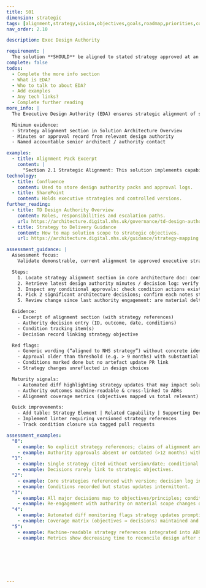 ```yaml
---
title: S01
dimension: strategic
tags: [alignment,strategy,vision,objectives,goals,roadmap,priorities,coherence,governance,outcomes,kpis]
nav_order: 2.10

description: Exec Design Authority

requirement: |
  The solution **SHOULD** be aligned to stated strategy approved at an executive level. e.g. TD Design Authority, P&P DA etc.
complete: false
todos:
  - Complete the more info section
  - What is EDA?
  - Who to talk to about EDA?
  - Add examples
  - Any tech links?
  - Complete further reading
more_info: |
  The Executive Design Authority (EDA) ensures strategic alignment of solutions. Provide explicit references to approved strategies (e.g. TD Design Authority, P&P DA) in architecture documents and record approvals.

  Minimum evidence:
  - Strategy alignment section in Solution Architecture Overview
  - Minutes or approval record from relevant design authority
  - Named accountable senior architect / authority contact

examples:
  - title: Alignment Pack Excerpt
    content: |
      "Section 2.1 Strategic Alignment: This solution implements capabilities 4.2 and 7.1 from the TD Strategy and was endorsed by P&P DA on 12 Sep 2025 (Ref: DA-2025-0912)."
technology:
  - title: Confluence
    content: Used to store design authority packs and approval logs.
  - title: SharePoint
    content: Holds executive strategies and controlled versions.
further_reading:
  - title: TD Design Authority Overview
    content: Roles, responsibilities and escalation paths.
    url: https://architecture.digital.nhs.uk/governance/td-design-authority
  - title: Strategy to Delivery Guidance
    content: How to map solution scope to strategic objectives.
    url: https://architecture.digital.nhs.uk/guidance/strategy-mapping

assessment_guidance: |
  Assessment focus:
    Validate demonstrable, current alignment to approved executive strategies with traceable endorsement and challenge history.

  Steps:
    1. Locate strategy alignment section in core architecture doc: confirm explicit references (IDs / version dates) to each governing strategy.
    2. Retrieve latest design authority minutes / decision log: verify this solution appears with outcome (approved / conditional) & date.
    3. Inspect any conditional approvals: check condition actions exist & status (no orphan conditions).
    4. Pick 2 significant architecture decisions; confirm each notes strategic objective or principle linkage not just implicitly assumed.
    5. Review change since last authority engagement: are material deltas (scope, tech pivot) re-presented or at least notified?

  Evidence:
    - Excerpt of alignment section (with strategy references)
    - Authority decision entry (ID, outcome, date, conditions)
    - Condition tracking item(s)
    - Decision record linking strategy objective

  Red flags:
    - Generic wording (“aligned to NHS strategy”) without concrete identifiers
    - Approval older than threshold (e.g. > 9 months) with substantial solution evolution
    - Conditions marked done but no artefact update PR link
    - Strategy changes unreflected in design choices

  Maturity signals:
    - Automated diff highlighting strategy updates that may impact solution
    - Authority outcomes machine-readable & cross-linked to ADRs
    - Alignment coverage metrics (objectives mapped vs total relevant)

  Quick improvements:
    - Add table: Strategy Element | Related Capability | Supporting Decision | Evidence Link
    - Implement linter requiring versioned strategy references
    - Track condition closure via tagged pull requests

assessment_examples:
  "0":
    - example: No explicit strategy references; claims of alignment are generic.
    - example: Authority approvals absent or outdated (>12 months) with major design drift.
  "1":
    - example: Single strategy cited without version/date; conditional approval actions missing follow-up tracking.
    - example: Decisions rarely link to strategic objectives.
  "2":
    - example: Core strategies referenced with version; decision log includes occasional objective linkage.
    - example: Conditions recorded but status updates intermittent.
  "3":
    - example: All major decisions map to objectives/principles; condition actions tracked to closure.
    - example: Re-engagement with authority on material scope changes documented.
  "4":
    - example: Automated diff monitoring flags strategy updates prompting impact assessment.
    - example: Coverage matrix (objectives ↔ decisions) maintained and reviewed quarterly.
  "5":
    - example: Machine-readable strategy references integrated into ADR template; alignment gaps create backlog items automatically.
    - example: Metrics show decreasing time to reconcile design after strategy changes.







---
```

